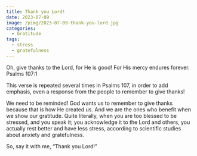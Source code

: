 ```yaml
---
title: Thank you Lord!
date: 2023-07-09
image: /pimg/2023-07-09-thank-you-lord.jpg
categories:
  - Gratitude
tags:
  - stress
  - gratefulness
---
```


<p data-block-key="5kzzy">Oh, give thanks to the Lord, for He is good! For His mercy endures forever. Psalms 107:1</p><p data-block-key="46q8p">This verse is repeated several times in Psalms 107, in order to add emphasis, even a response from the people to remember to give thanks!</p><p data-block-key="3vhj2">We need to be reminded! God wants us to remember to give thanks because that is how He created us. And we are the ones who benefit when we show our gratitude. Quite literally, when you are too blessed to be stressed, and you speak it; you acknowledge it to the Lord and others, you actually rest better and have less stress, according to scientific studies about anxiety and gratefulness.</p><p data-block-key="8cjpi">So, say it with me, “Thank you Lord!”</p>

